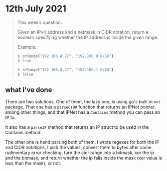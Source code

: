 # 12th July 2021

> This week’s question:
>
> Given an IPv4 address and a netmask in CIDR notation, return a boolean specifying whether the IP address is inside the given range.
>
>Example:
> ```bash
> $ inRange("192.168.4.27", "192.168.0.0/16")
> $ true
> 
> $ inRange("192.168.4.27", "192.168.1.0/24")
> $ false
> ```

## what I've done
There are two solutions. One of them, the lazy one, is using go's built in `net` package. That one has a `parseCIDR` function that returns an IPNet pointer, among other things, and that IPNet has a `Contains` method you can pass an IP to.

It also has a `parseIP` method that returns an IP struct to be used in the Contains method.

The other one is hand parsing both of them. I wrote regexes for both the IP and CIDR notations, I pick the values, convert them to bytes after some rudimentary error checking, turn the cidr range into a bitmask, xor the ip and the bitmask, and return whether the ip falls inside the mask (xor value is less than the mask), or not.
